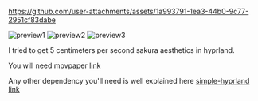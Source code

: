 
https://github.com/user-attachments/assets/1a993791-1ea3-44b0-9c77-2951cf83dabe

![preview1](https://github.com/user-attachments/assets/39094db0-f126-4452-8d3a-d5cf9b06d805)
![preview2](https://github.com/user-attachments/assets/c548f35a-f1c0-4a11-b263-b8ef321d9f54)
![preview3](https://github.com/user-attachments/assets/6ff04dc0-80c8-4873-b72a-645fb022267c)

I tried to get 5 centimeters per second sakura aesthetics in hyprland.

You will need mpvpaper [link](https://github.com/GhostNaN/mpvpaper)

Any other dependency you'll need is well explained here [simple-hyprland link](https://github.com/gaurav210233/simple-hyprland)

